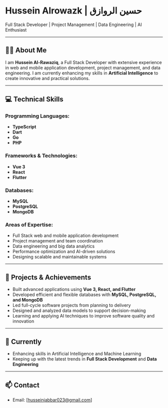 # Hussein Alrowazk | حسين الروازق

Full Stack Developer | Project Management | Data Engineering | AI Enthusiast

---

## 🧑‍💻 About Me
I am **Hussein Al-Rawaziq**, a Full Stack Developer with extensive experience in web and mobile application development, project management, and data engineering. I am currently enhancing my skills in **Artificial Intelligence** to create innovative and practical solutions.

---

## 💻 Technical Skills

### Programming Languages:
- **TypeScript**
- **Dart**
- **Go**
- **PHP**

### Frameworks & Technologies:
- **Vue 3**
- **React**
- **Flutter**

### Databases:
- **MySQL**
- **PostgreSQL**
- **MongoDB**

### Areas of Expertise:
- Full Stack web and mobile application development
- Project management and team coordination
- Data engineering and big data analytics
- Performance optimization and AI-driven solutions
- Designing scalable and maintainable systems

---

## 🚀 Projects & Achievements
- Built advanced applications using **Vue 3, React, and Flutter**  
- Developed efficient and flexible databases with **MySQL, PostgreSQL, and MongoDB**  
- Led full-cycle software projects from planning to delivery  
- Designed and analyzed data models to support decision-making  
- Learning and applying AI techniques to improve software quality and innovation

---

## 🌱 Currently
- Enhancing skills in Artificial Intelligence and Machine Learning  
- Keeping up with the latest trends in **Full Stack Development** and **Data Engineering**

---

## 📫 Contact
- Email: [husseinjabbar023@gmail.com]  


